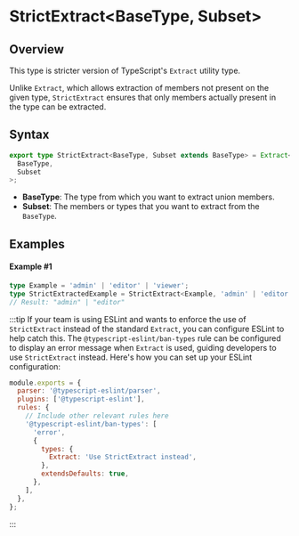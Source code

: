# StrictExtract\<BaseType, Subset>

## Overview

This type is stricter version of TypeScript's `Extract` utility type.

Unlike `Extract`, which allows extraction of members not present on the given type,
`StrictExtract` ensures that only members actually present in the type can be extracted.

## Syntax

```ts
export type StrictExtract<BaseType, Subset extends BaseType> = Extract<
  BaseType,
  Subset
>;
```

- **BaseType**: The type from which you want to extract union members.
- **Subset**: The members or types that you want to extract from the `BaseType`.

## Examples

#### Example #1

```ts
type Example = 'admin' | 'editor' | 'viewer';
type StrictExtractedExample = StrictExtract<Example, 'admin' | 'editor'>;
// Result: "admin" | "editor"
```

:::tip
If your team is using ESLint and wants to enforce the use of `StrictExtract` instead of the standard `Extract`, you can configure ESLint to help catch this. The `@typescript-eslint/ban-types` rule can be configured to display an error message when `Extract` is used, guiding developers to use `StrictExtract` instead. Here's how you can set up your ESLint configuration:

```js
module.exports = {
  parser: '@typescript-eslint/parser',
  plugins: ['@typescript-eslint'],
  rules: {
    // Include other relevant rules here
    '@typescript-eslint/ban-types': [
      'error',
      {
        types: {
          Extract: 'Use StrictExtract instead',
        },
        extendsDefaults: true,
      },
    ],
  },
};
```

:::
